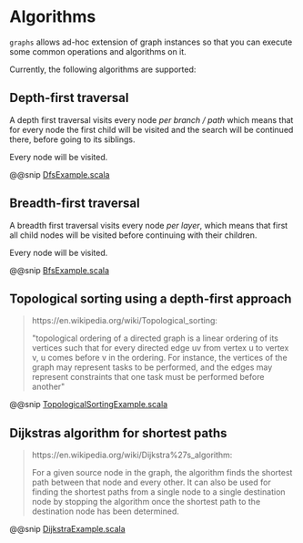 # Algorithms

`graphs` allows ad-hoc extension of graph instances so that you can execute some common operations and algorithms on it.

Currently, the following algorithms are supported:

## Depth-first traversal

A depth first traversal visits every node _per branch / path_ which means that for every node the first child will
be visited and the search will be continued there, before going to its siblings.

Every node will be visited.

@@snip [DfsExample.scala](../examples/shared/src/main/scala/DfsExample.scala)

## Breadth-first traversal

A breadth first traversal visits every node _per layer_, which means that first all child nodes
will be visited before continuing with their children.

Every node will be visited.

@@snip [BfsExample.scala](../examples/shared/src/main/scala/BfsExample.scala)

## Topological sorting using a depth-first approach

<blockquote>
https://en.wikipedia.org/wiki/Topological_sorting:

"topological ordering of a directed graph is a linear ordering of its vertices such that for every
directed edge uv from vertex u to vertex v, u comes before v in the ordering.
For instance, the vertices of the graph may represent tasks to be performed, and the edges may represent
constraints that one task must be performed before another"
</blockquote>


@@snip [TopologicalSortingExample.scala](../examples/shared/src/main/scala/TopologicalSortingExample.scala)

## Dijkstras algorithm for shortest paths

<blockquote>
https://en.wikipedia.org/wiki/Dijkstra%27s_algorithm:

For a given source node in the graph, the algorithm finds the shortest path between that node and every other.
It can also be used for finding the shortest paths from a single node to a single destination node by stopping
the algorithm once the shortest path to the destination node has been determined.
</blockquote>

@@snip [DijkstraExample.scala](../examples/shared/src/main/scala/DijkstraExample.scala)